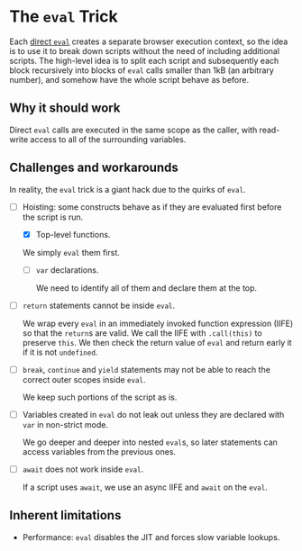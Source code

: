 # The `eval` Trick

Each [direct
`eval`](https://developer.mozilla.org/en-US/docs/Web/JavaScript/Reference/Global_Objects/eval#direct_and_indirect_eval)
creates a separate browser execution context, so the idea is to use it to
break down scripts without the need of including additional scripts.
The high-level idea is to split each script and
subsequently each block recursively into blocks of `eval` calls smaller than
1kB (an arbitrary number), and somehow have the whole script behave as before.

## Why it should work

Direct `eval` calls are executed in the same scope as the caller, with
read-write access to all of the surrounding variables.

## Challenges and workarounds

In reality, the `eval` trick is a giant hack due to the quirks of `eval`.

- [ ] Hoisting: some constructs behave as if
    they are evaluated first before the script is run.

    - [x] Top-level functions.

    We simply `eval` them first.
    - [ ] `var` declarations.

        We need to identify all of them and declare them at the top.

- [ ] `return` statements cannot be inside `eval`.

    We wrap every `eval` in an immediately invoked function expression (IIFE)
    so that the `return`s are valid.
    We call the IIFE with `.call(this)` to preserve `this`.
    We then check the return value of `eval` and return early it if
    it is not `undefined`.

- [ ] `break`, `continue` and `yield` statements may not be able to
    reach the correct outer scopes inside `eval`.

    We keep such portions of the script as is.

- [ ] Variables created in `eval`
    do not leak out unless they are declared with `var` in non-strict mode.

    We go deeper and deeper into nested `eval`s, so
    later statements can access variables from the previous ones.

- [ ] `await` does not work inside `eval`.

    If a script uses `await`, we use an async IIFE and `await` on the `eval`.

## Inherent limitations

- Performance: `eval` disables the JIT and forces slow variable lookups.

